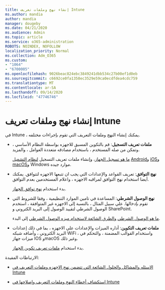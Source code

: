 ```yaml
---
title: إنشاء نهج وملفات تعريف Intune
ms.author: mandia
author: mandia
manager: dougeby
ms.date: 04/21/2020
ms.audience: Admin
ms.topic: article
ms.service: o365-administration
ROBOTS: NOINDEX, NOFOLLOW
localization_priority: Normal
ms.collection: Adm_O365
ms.custom:
- "1064"
- "6700005"
ms.openlocfilehash: 9026beac824ebc3849241dbb534c27b00ef1d0eb
ms.sourcegitcommit: c6692ce0fa1358ec3529e59ca0ecdfdea4cdc759
ms.translationtype: MT
ms.contentlocale: ar-SA
ms.lasthandoff: 09/14/2020
ms.locfileid: "47746746"
---
```

# <a name="creating-intune-policy-and-profiles"></a>إنشاء نهج وملفات تعريف Intune

في Intune ، يمكنك إنشاء النهج وملفات التعريف التي تقوم بإجراءات مختلفه.

- **ملفات تعريف التسجيل**: قم بالتكوين المسبق للاجهزه بواسطة النظام الأساسي ، وتمكن من صله المستخدم ، باستخدام مصادقه متعددة العوامل ، والمزيد.

  [ما هو تسجيل الجهاز](https://docs.microsoft.com/intune/device-enrollment)، وإنشاء ملفات تعريف التسجيل [لنظام التشغيل](https://docs.microsoft.com/intune/windows-enrollment-methods) [Android](https://docs.microsoft.com/intune/android-enroll)و [iOS](https://docs.microsoft.com/intune/ios-enroll)و [macOS](https://docs.microsoft.com/intune/macos-enroll)و Windows موارد جيده.

- **نهج التوافق**: تعريف القواعد والإعدادات التي يجب ان تتبعها الاجهزه لتتوافق. يمكنك أيضا استخدام نهج التوافق لمراقبه الاجهزه ، واعلام المستخدمين بعدم التوافق.

  بدء استخدام [نهج توافق الجهاز](https://docs.microsoft.com/intune/device-compliance-get-started).
- **نهج الوصول الشرطي**: المساعدة في تامين الموارد التنظيمية ، وفقا للشروط التي تقوم بإدخالها. علي سبيل المثال ، بالنسبة إلى الاجهزه غير المتوافقة ، استخدم الوصول الشرطي لتقييد الوصول إلى البريد الكتروني و SharePoint.

  [ما هو الوصول الشرطي](https://docs.microsoft.com/intune/conditional-access) [والطرق الشائعة لاستخدام ميزه الوصول الشرطي](https://docs.microsoft.com/intune/conditional-access-intune-common-ways-use) إلى البدء.

- **ملفات تعريف التكوين**: أداره الميزات والإعدادات علي الاجهزه ، بما في ذلك إعدادات البريد الكتروني ، وأضافه شبكه WiFi ، واستخدام القوالب المضمنة ، والتحكم في ميزات جهاز IOS وmacOS وغير ذلك.

  بدء استخدام [ملفات تعريف تكوين الجهاز](https://docs.microsoft.com/intune/device-profiles).

الارتباطات المفيدة:

- [الاسئله والمشاكل والحلول الشائعة التي تتضمن نهج الاجهزه وملفات التعريف في Intune](https://docs.microsoft.com/intune/device-profile-troubleshoot)

- [استكشاف أخطاء النهج وملفات التعريف وإصلاحها في Intune](https://docs.microsoft.com/intune/troubleshoot-policies-in-microsoft-intune)
